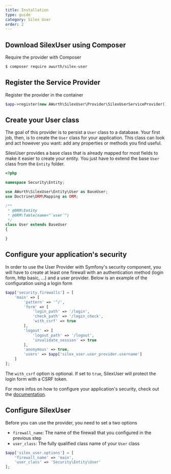 ```yaml
---
title: Installation
type: guide
category: Silex User
order: 2
---
```


## Download SilexUser using Composer
Require the provider with Composer
``` bash
$ composer require awurth/silex-user
```

## Register the Service Provider
Register the provider in the container
``` php
$app->register(new AWurth\SilexUser\Provider\SilexUserServiceProvider());
```
## Create your User class
The goal of this provider is to persist a `User` class to a database. Your first job, then, is to create the `User` class for your application. This class can look and act however you want: add any properties or methods you find useful.

SilexUser provides a base class that is already mapped for most fields to make it easier to create your entity. You just have to extend the base `User` class from the `Entity` folder.

``` php
<?php

namespace Security\Entity;

use AWurth\SilexUser\Entity\User as BaseUser;
use Doctrine\ORM\Mapping as ORM;

/**
 * @ORM\Entity
 * @ORM\Table(name="`user`")
 */
class User extends BaseUser
{

}
```

## Configure your application's security
In order to use the User Provider with Symfony's security component, you will have to create at least one firewall with an authentication method (login form, http basic, ...) and a user provider.
Below is an example of the configuration using a login form
``` php
$app['security.firewalls'] = [
    'main' => [
        'pattern' => '^/',
        'form' => [
            'login_path' => '/login',
            'check_path' => '/login_check',
            'with_csrf' => true
        ],
        'logout' => [
            'logout_path' => '/logout',
            'invalidate_session' => true
        ],
        'anonymous' => true,
        'users' => $app['silex_user.user_provider.username']
    ]
];
```
The `with_csrf` option is optional. If set to `true`, SilexUser will protect the login form with a CSRF token.

For more infos on how to configure your application's security, check out the [documentation](https://silex.symfony.com/doc/2.0/providers/security.html).

## Configure SilexUser
Before you can use the provider, you need to set a two options
- `firewall_name`: The name of the firewall that you configured in the previous step
- `user_class`: The fully qualified class name of your `User` class
``` php
$app['silex_user.options'] = [
    'firewall_name' => 'main',
    'user_class' => 'Security\Entity\User'
];
```

